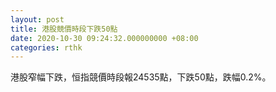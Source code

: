 ```yaml
---
layout: post
title: 港股競價時段下跌50點
date: 2020-10-30 09:24:32.000000000 +08:00
categories: rthk
---
```


港股窄幅下跌，恒指競價時段報24535點，下跌50點，跌幅0.2%。
